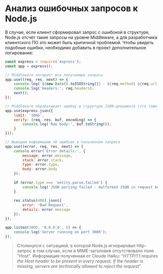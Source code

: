 # Анализ ошибочных запросов к Node.js

В случае, если клиент сформировал запрос с ошибокой в структуре, Node.js отсчёт такие запросы на уровне Middleware, а для разработчика клиентского ПО это может быть критичной проблемой. Чтобы увидеть подобные ошибки, необходимо добавить в проект дополнительное логирование:

```js
const express = require('express');
const app = express();

// Middleware логирует все получаемые запросы
app.use((req, res, next) => {
    console.log(`${new Date().toISOString()} - ${req.method} ${req.url} from ${req.ip}`);
    console.log('Headers:', req.headers);
    next();
});

// Middleware обрабатывает ошибку в структуре JSON-документа (это тоже приводит к ошибке 400)
app.use(express.json({ 
    limit: '10mb',
    verify: (req, res, buf, encoding) => {
        console.log('Raw body:', buf.toString());
    }
}));

// Выводим информацию об ошибках в полученном запросе
app.use((error, req, res, next) => {
    console.error('Error details:', {
        message: error.message,
        stack: error.stack,
        type: error.type,
        body: error.body
    });
    
    if (error.type === 'entity.parse.failed') {
        console.log('JSON parsing failed - malformed JSON in request body');
    }
    
    res.status(400).json({ 
        error: 'Bad Request', 
        details: error.message 
    });
});

app.listen(3000, '0.0.0.0', () => {
    console.log('Server running on port 3000');
});
```

>Столкнулся с ситуацией, в которой Node.js игнорировал http-запрос в том случае, если в MIME-заголовке отсутствовало поле "Host". Информация полученная от Cloude Haiku: "_HTTP/1.1 requires the Host header to be present in every request. If the header is missing, servers are technically allowed to reject the request_".

